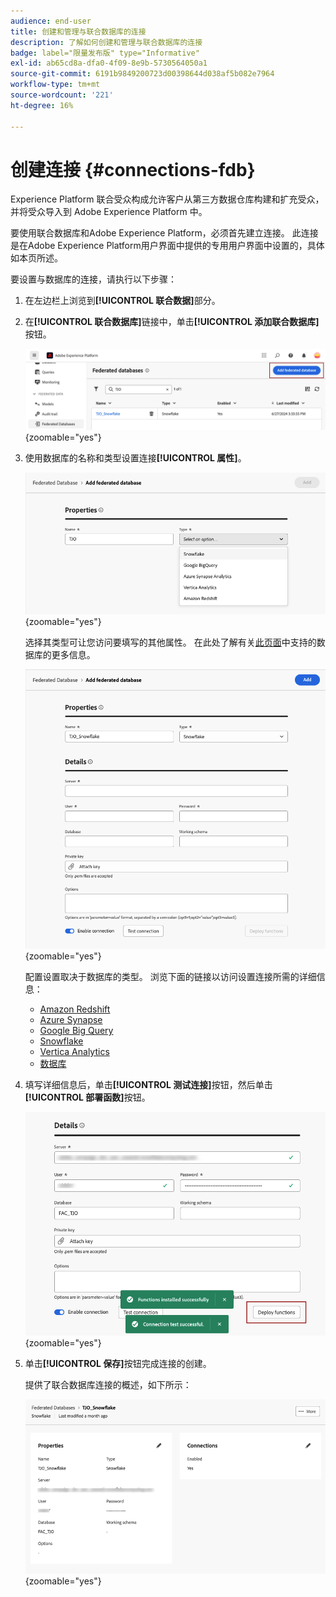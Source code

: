 ```yaml
---
audience: end-user
title: 创建和管理与联合数据库的连接
description: 了解如何创建和管理与联合数据库的连接
badge: label="限量发布版" type="Informative"
exl-id: ab65cd8a-dfa0-4f09-8e9b-5730564050a1
source-git-commit: 6191b9849200723d00398644d038af5b082e7964
workflow-type: tm+mt
source-wordcount: '221'
ht-degree: 16%

---
```


# 创建连接 {#connections-fdb}

Experience Platform 联合受众构成允许客户从第三方数据仓库构建和扩充受众，并将受众导入到 Adobe Experience Platform 中。

要使用联合数据库和Adobe Experience Platform，必须首先建立连接。 此连接是在Adobe Experience Platform用户界面中提供的专用用户界面中设置的，具体如本页所述。

要设置与数据库的连接，请执行以下步骤：

1. 在左边栏上浏览到&#x200B;**[!UICONTROL 联合数据]**&#x200B;部分。

1. 在&#x200B;**[!UICONTROL 联合数据库]**&#x200B;链接中，单击&#x200B;**[!UICONTROL 添加联合数据库]**&#x200B;按钮。

   ![](assets/connections_list.png){zoomable="yes"}

1. 使用数据库的名称和类型设置连接&#x200B;**[!UICONTROL 属性]**。

   ![](assets/connections_name.png){zoomable="yes"}

   选择其类型可让您访问要填写的其他属性。 在此处了解有关[此页面](federated-db.md)中支持的数据库的更多信息。

   ![](assets/connections_details.png){zoomable="yes"}

   配置设置取决于数据库的类型。 浏览下面的链接以访问设置连接所需的详细信息：

   * [Amazon Redshift](federated-db.md#amazon-redshift)
   * [Azure Synapse](federated-db.md#azure-synapse-redshift)
   * [Google Big Query](federated-db.md#google-big-query)
   * [Snowflake](federated-db.md#snowflake)
   * [Vertica Analytics](federated-db.md#vertica-analytics)
   * [数据库](federated-db.md#databricks)

1. 填写详细信息后，单击&#x200B;**[!UICONTROL 测试连接]**&#x200B;按钮，然后单击&#x200B;**[!UICONTROL 部署函数]**&#x200B;按钮。

   ![](assets/connections_testdeploy.png){zoomable="yes"}

1. 单击&#x200B;**[!UICONTROL 保存]**&#x200B;按钮完成连接的创建。

   提供了联合数据库连接的概述，如下所示：

   ![](assets/connections_overview.png){zoomable="yes"}
